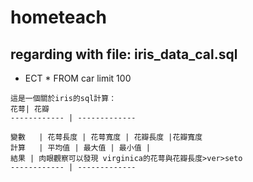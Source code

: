 # hometeach
## regarding with file: iris_data_cal.sql
* ECT * FROM car limit 100
```
這是一個關於iris的sql計算：
花萼| 花瓣
------------ | -------------

變數   | 花萼長度 | 花萼寬度 | 花瓣長度 |花瓣寬度
計算   | 平均值 | 最大值 | 最小值 | 
結果 | 肉眼觀察可以發現 virginica的花萼與花瓣長度>ver>seto
------------ | -------------
